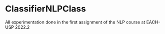 # ClassifierNLPClass
All experimentation done in the first assignment of the NLP course at EACH-USP 2022.2

